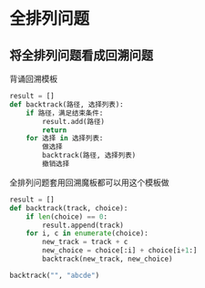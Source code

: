 # 全排列问题
## 将全排列问题看成回溯问题
背诵回溯模板
```python
result = []
def backtrack(路径, 选择列表):
    if 路径，满足结束条件:
        result.add(路径)
        return
    for 选择 in 选择列表:
        做选择
        backtrack(路径, 选择列表)
        撤销选择

```

全排列问题套用回溯魔板都可以用这个模板做
``` python
result = []
def backtrack(track, choice):
    if len(choice) == 0:
        result.append(track)
    for i, c in enumerate(choice):
        new_track = track + c
        new_choice = choice[:i] + choice[i+1:]
        backtrack(new_track, new_choice)

backtrack("", "abcde")
```